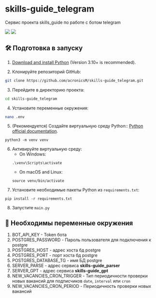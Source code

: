 # skills-guide_telegram

Сервис проекта skills_guide по работе с ботом telegram 

![](https://img.shields.io/badge/aiogram-3.1.1-00CED1)
![](https://img.shields.io/badge/SQLAlchemy-2.0.22-DC143C)



## 🛠️ Подготовка в запуску

1. [Download and install Python](https://www.python.org/downloads/) (Version 3.10+ is recommended).

2. Клонируйте репозиторий GitHub:
```bash
git clone https://github.com/acronicsM/skills-guide_telegram.git
```
3. Перейдите в директорию проекта:
```bash
cd skills-guide_telegram
```
4. Установите переменные окружения:
```bash
nano .env
```
5. (Рекомендуется) Создайте виртуальную среду Python::
[Python official documentation](https://docs.python.org/3/tutorial/venv.html).


```
python3 -m venv venv
```

6. Активируйте виртуальную среду:
   - On Windows:
   ```
   .\venv\Scripts\activate
   ```
   - On macOS and Linux:
   ```
   source venv/bin/activate
   ```
7. Установите необходимые пакеты Python из `requirements.txt`:

```
pip install -r requirements.txt
```

8. Запустите `main.py`

## 🙌 Необходимы переменные окружения

1. BOT_API_KEY - Token бота
2. POSTGRES_PASSWORD - Пароль пользователя для подключения к postgre
3. POSTGRES_HOST - адрес хоста бд postgre 
4. POSTGRES_PORT - порт хоста бд postgre 
5. POSTGRES_DATABASE_TG - имя БД postgre 
6. SERVER_PARSE - адрес сервиса __skills-guide_parser__
7. SERVER_GPT - адрес сервиса __skills-guide_gpt__
8. NEW_VACANCIES_CRON_TRIGGER - Тип периодичности проверки новых вакансий для подписчиков ``date``, ``interval`` или ``cron``
9. NEW_VACANCIES_CRON_PERIOD - Периодичность проверки новых вакансий
